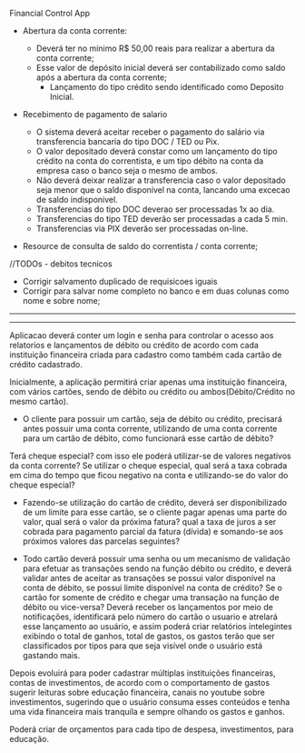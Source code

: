 Financial Control App

- Abertura da conta corrente:
    - Deverá ter no mínimo R$ 50,00 reais para realizar a abertura da conta corrente;
    - Esse valor de depósito inicial deverá ser contabilizado como saldo após a abertura da conta corrente;
        * Lançamento do tipo crédito sendo identificado como Deposito Inicial.


- Recebimento de pagamento de salario
    - O sistema deverá aceitar receber o pagamento do salário via transferencia bancaria do tipo DOC / TED ou Pix.
    - O valor depositado deverá constar como um lançamento do tipo crédito na conta do correntista, e um tipo débito na conta da empresa
    caso o banco seja o mesmo de ambos.
    - Não deverá deixar realizar a transferencia caso o valor depositado seja menor que o saldo disponível na conta, lancando uma excecao de
    saldo indisponivel.
    - Transferencias do tipo DOC deverao ser processadas 1x ao dia.
    - Transferencias do tipo TED deverão ser processadas a cada 5 min.
    - Transferencias via PIX deverão ser processadas on-line.


- Resource de consulta de saldo do correntista / conta corrente;

//TODOs - debitos tecnicos
- Corrigir salvamento duplicado de requisicoes iguais
- Corrigir para salvar nome completo no banco e em duas colunas como nome e sobre nome;



*****

*****





Aplicacao deverá conter um login e senha para controlar o acesso aos relatorios e lançamentos de débito ou crédito de acordo com 
cada instituição financeira criada para cadastro como também cada cartão de crédito cadastrado.

Inicialmente, a aplicação permitirá criar apenas uma instituição financeira, com vários cartões, 
sendo de débito ou crédito ou ambos(Débito/Crédito no mesmo cartão).

- O cliente para possuir um cartão, seja de débito ou crédito, precisará antes possuir uma conta corrente,
utilizando de uma conta corrente para um cartão de débito, como funcionará esse cartão de débito?

Terá cheque especial? com isso ele poderá utilizar-se de valores negativos da conta corrente?
Se utilizar o cheque especial, qual será a taxa cobrada em cima do tempo que ficou negativo na conta e utilizando-se
do valor do cheque especial?

- Fazendo-se utilização do cartão de crédito, deverá ser disponibilizado de um limite para esse cartão, se o cliente pagar apenas uma parte
do valor, qual será o valor da próxima fatura? qual a taxa de juros a ser cobrada para pagamento parcial da fatura (dívida) e somando-se aos próximos valores das parcelas seguintes?

- Todo cartão deverá possuir uma senha ou um mecanismo de validação para efetuar as transações sendo na função débito ou crédito,
e deverá validar antes de aceitar as transações se possui valor disponível na conta de débito, se possui limite disponível na conta de 
crédito? Se o cartão for somente de crédito e chegar uma transação na função de débito ou vice-versa?
Deverá receber os lançamentos por meio de notificações, identificará pelo número do cartão o usuario e atrelará esse lançamento ao usuário, e assim poderá
criar relatórios intelegintes exibindo o total de ganhos, total de gastos, os gastos terão que ser classificados por tipos para que seja visível onde o usuário
está gastando mais.


Depois evoluirá para poder cadastrar múltiplas instituições financeiras, contas de investimentos, de acordo com o comportamento de gastos sugerir leituras
sobre educação financeira, canais no youtube sobre investimentos, sugerindo que o usuário consuma esses conteúdos e tenha uma vida financeira mais
tranquila e sempre olhando os gastos e ganhos.

Poderá criar de orçamentos para cada tipo de despesa, investimentos, para educação.



